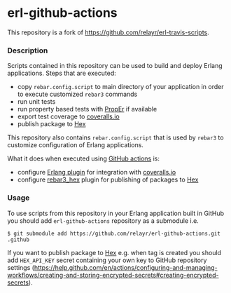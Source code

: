 # erl-github-actions

This repository is a fork of https://github.com/relayr/erl-travis-scripts.

### Description
Scripts contained in this repository can be used to build and deploy Erlang applications. Steps that are executed:
- copy `rebar.config.script` to main directory of your application in order to execute customized `rebar3` commands
- run unit tests
- run property based tests with [PropEr](https://github.com/proper-testing/proper) if available
- export test coverage to [coveralls.io](https://coveralls.io)
- publish package to [Hex](https://hex.pm)

This repository also contains `rebar.config.script` that is used by `rebar3` to customize configuration of Erlang applications.

What it does when executed using [GitHub actions](https://github.com/features/actions) is:
- configure [Erlang plugin](https://github.com/markusn/coveralls-erl) for integration with [coveralls.io](https://coveralls.io)
- configure [rebar3_hex](https://github.com/tsloughter/rebar3_hex) plugin for publishing of packages to [Hex](https://hex.pm)

### Usage

To use scripts from this repository in your Erlang application built in GitHub you should add `erl-github-actions` repository as a submodule i.e.
```
$ git submodule add https://github.com/relayr/erl-github-actions.git .github
```

If you want to publish package to [Hex](https://hex.pm) e.g. when tag is created you should add `HEX_API_KEY` secret containing your own key to GitHub repository settings (https://help.github.com/en/actions/configuring-and-managing-workflows/creating-and-storing-encrypted-secrets#creating-encrypted-secrets).
